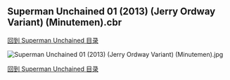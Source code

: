 ## Superman Unchained 01 (2013) (Jerry Ordway Variant) (Minutemen).cbr


[回到 Superman Unchained 目录](https://github.com/alicewish/markdown/blob/master/series/Superman-Unchained.md)


![Superman Unchained 01 (2013) (Jerry Ordway Variant) (Minutemen).jpg](https://wx1.sinaimg.cn/large/6a9fdecagy1fq34a8yf6oj20zk1izqv5.jpg)

[回到 Superman Unchained 目录](https://github.com/alicewish/markdown/blob/master/series/Superman-Unchained.md)


